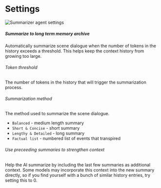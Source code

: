 # Settings

![Summarizer agent settings](/talemate/img/0.26.0/summarizer-agent-settings.png)

##### Summarize to long term memory archive

Automatically summarize scene dialogue when the number of tokens in the history exceeds a threshold. This helps keep the context history from growing too large.

###### Token threshold

The number of tokens in the history that will trigger the summarization process.

###### Summarization method

The method used to summarize the scene dialogue. 

- `Balanced` - medium length summary
- `Short & Concise` - short summary
- `Lengthy & Detailed` - long summary
- `Factual list` - numbered list of events that transpired

###### Use preceeding summaries to strengthen context

Help the AI summarize by including the last few summaries as additional context. Some models may incorporate this context into the new summary directly, so if you find yourself with a bunch of similar history entries, try setting this to 0.